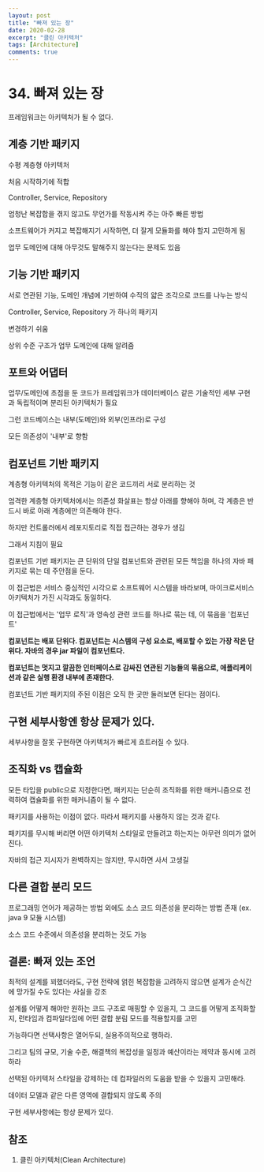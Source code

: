 ```yaml
---
layout: post
title: "빠져 있는 장"
date: 2020-02-28
excerpt: "클린 아키텍처"
tags: [Architecture]
comments: true
---
```


# 34. 빠져 있는 장

프레임워크는 아키텍처가 될 수 없다.

## 계층 기반 패키지

수평 계층형 아키텍처

처음 시작하기에 적합

Controller, Service, Repository

엄청난 복잡합을 겪지 않고도 무언가를 작동시켜 주는 아주 빠른 방법

소프트웨어가 커지고 복잡해지기 시작하면, 더 잘게 모듈화를 해야 할지 고민하게 됨

업무 도메인에 대해 아무것도 말해주지 않는다는 문제도 있음

## 기능 기반 패키지

서로 연관된 기능, 도메인 개념에 기반하여 수직의 얇은 조각으로 코드를 나누는 방식

Controller, Service, Repository 가 하나의 패키지

변경하기 쉬움

상위 수준 구조가 업무 도메인에 대해 알려줌

## 포트와 어댑터

업무/도메인에 초점을 둔 코드가 프레임워크가 데이터베이스 같은 기술적인 세부 구현과 독립적이며 분리된 아키텍처가 필요

그런 코드베이스는 내부(도메인)와 외부(인프라)로 구성

모든 의존성이 '내부'로 향함

## 컴포넌트 기반 패키지

계층형 아키텍처의 목적은 기능이 같은 코드끼리 서로 분리하는 것

엄격한 계층형 아키텍처에서는 의존성 화살표는 항상 아래를 향해야 하며, 각 계층은 반드시 바로 아래 계층에만 의존해야 한다.

하지만 컨트롤러에서 레포지토리로 직접 접근하는 경우가 생김

그래서 지침이 필요



컴포넌트 기반 패키지는 큰 단위의 단일 컴포넌트와 관련된 모든 책임을 하나의 자바 패키지로 묶는 데 주안점을 둔다.

이 접근법은 서비스 중심적인 시각으로 소프트웨어 시스템을 바라보며, 마이크로서비스 아키텍처가 가진 시각과도 동일하다.

이 접근법에서는 '업무 로직'과 영속성 관련 코드를 하나로 묶는 데, 이 묶음을 '컴포넌트'

**컴포넌트는 배포 단위다. 컴포넌트는 시스템의 구성 요소로, 배포할 수 있는 가장 작은 단위다. 자바의 경우 jar 파일이 컴포넌트다.**

**컴포넌트는 멋지고 깔끔한 인터페이스로 감싸진 연관된 기능들의 묶음으로, 애플리케이션과 같은 실행 환경 내부에 존재한다.**



컴포넌트 기반 패키지의 주된 이점은 오직 한 곳만 둘러보면 된다는 점이다.

## 구현 세부사항엔 항상 문제가 있다.

세부사항을 잘못 구현하면 아키텍처가 빠르게 흐트러질 수 있다.

## 조직화 vs 캡슐화

모든 타입을 public으로 지정한다면, 패키지는 단순히 조직화를 위한 매커니즘으로 전력하여 캡슐화를 위한 매커니즘이 될 수 없다.

패키지를 사용하는 이점이 없다. 따라서 패키지를 사용하지 않는 것과 같다.

패키지를 무시해 버리면 어떤 아키텍처 스타일로 만들려고 하는지는 아무런 의미가 없어진다.





자바의 접근 지시자가 완벽하지는 않지만, 무시하면 사서 고생길

## 다른 결합 분리 모드

프로그래밍 언어가 제공하는 방법 외에도 소스 코드 의존성을 분리하는 방법 존재 (ex. java 9 모듈 시스템)

소스 코드 수준에서 의존성을 분리하는 것도 가능

## 결론: 빠져 있는 조언

최적의 설계를 꾀했더라도, 구현 전략에 얽힌 복잡합을 고려하지 않으면 설계가 순식간에 망가질 수도 있다는 사실을 강조

설계를 어떻게 해야만 원하는 코드 구조로 매핑할 수 있을지, 그 코드를 어떻게 조직화할지, 런타임과 컴파일타임에 어떤 결합 분림 모드를  적용할지를 고민

가능하다면 선택사항은 열어두되, 실용주의적으로 행하라.

그리고 팀의 규모, 기술 수준, 해결책의 복잡성을 일정과 예산이라는 제약과 동시에 고려하라

선택된 아키텍처 스타일을 강제하는 데 컴파일러의 도움을 받을 수 있을지 고민해라.

데이터 모델과 같은 다른 영역에 결합되지 않도록 주의

구현 세부사항에는 항상 문제가 있다.

## 참조

1. 클린 아키텍처(Clean Architecture)

